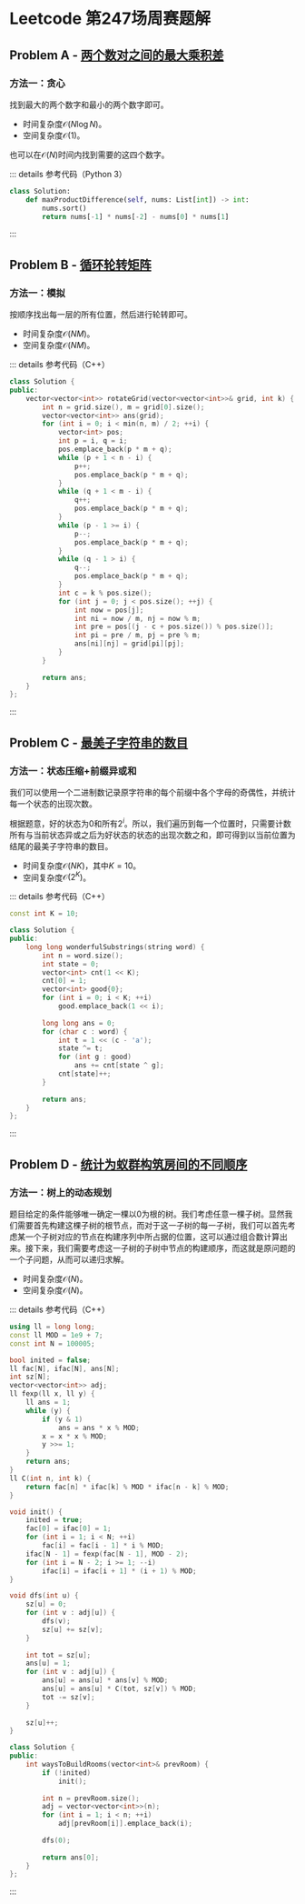 # Leetcode 第247场周赛题解

## Problem A - [两个数对之间的最大乘积差](https://leetcode.cn/problems/maximum-product-difference-between-two-pairs/)

### 方法一：贪心

找到最大的两个数字和最小的两个数字即可。

- 时间复杂度$\mathcal{O}(N\log N)$。
- 空间复杂度$\mathcal{O}(1)$。

也可以在$\mathcal{O}(N)$时间内找到需要的这四个数字。

::: details 参考代码（Python 3）

```python
class Solution:
    def maxProductDifference(self, nums: List[int]) -> int:
        nums.sort()
        return nums[-1] * nums[-2] - nums[0] * nums[1]
```

:::

## Problem B - [循环轮转矩阵](https://leetcode.cn/problems/cyclically-rotating-a-grid/)

### 方法一：模拟

按顺序找出每一层的所有位置，然后进行轮转即可。

- 时间复杂度$\mathcal{O}(NM)$。
- 空间复杂度$\mathcal{O}(NM)$。

::: details 参考代码（C++）

```cpp
class Solution {
public:
    vector<vector<int>> rotateGrid(vector<vector<int>>& grid, int k) {
        int n = grid.size(), m = grid[0].size();
        vector<vector<int>> ans(grid);
        for (int i = 0; i < min(n, m) / 2; ++i) {
            vector<int> pos;
            int p = i, q = i;
            pos.emplace_back(p * m + q);
            while (p + 1 < n - i) {
                p++;
                pos.emplace_back(p * m + q);
            }
            while (q + 1 < m - i) {
                q++;
                pos.emplace_back(p * m + q);
            }
            while (p - 1 >= i) {
                p--;
                pos.emplace_back(p * m + q);
            }
            while (q - 1 > i) {
                q--;
                pos.emplace_back(p * m + q);
            }
            int c = k % pos.size();
            for (int j = 0; j < pos.size(); ++j) {
                int now = pos[j];
                int ni = now / m, nj = now % m;
                int pre = pos[(j - c + pos.size()) % pos.size()];
                int pi = pre / m, pj = pre % m;
                ans[ni][nj] = grid[pi][pj];
            }
        }
        
        return ans;
    }
};
```

:::

## Problem C - [最美子字符串的数目](https://leetcode.cn/problems/number-of-wonderful-substrings/)

### 方法一：状态压缩+前缀异或和

我们可以使用一个二进制数记录原字符串的每个前缀中各个字母的奇偶性，并统计每一个状态的出现次数。

根据题意，好的状态为$0$和所有$2^i$。所以，我们遍历到每一个位置时，只需要计数所有与当前状态异或之后为好状态的状态的出现次数之和，即可得到以当前位置为结尾的最美子字符串的数目。

- 时间复杂度$\mathcal{O}(NK)$，其中$K=10$。
- 空间复杂度$\mathcal{O}(2^K)$。

::: details 参考代码（C++）

```cpp
const int K = 10;

class Solution {
public:
    long long wonderfulSubstrings(string word) {
        int n = word.size();
        int state = 0;
        vector<int> cnt(1 << K);
        cnt[0] = 1;
        vector<int> good{0};
        for (int i = 0; i < K; ++i)
            good.emplace_back(1 << i);
        
        long long ans = 0;
        for (char c : word) {
            int t = 1 << (c - 'a');
            state ^= t;
            for (int g : good)
                ans += cnt[state ^ g];
            cnt[state]++;
        }
        
        return ans;
    }
};
```

:::

## Problem D - [统计为蚁群构筑房间的不同顺序](https://leetcode.cn/problems/count-ways-to-build-rooms-in-an-ant-colony/)

### 方法一：树上的动态规划

题目给定的条件能够唯一确定一棵以$0$为根的树。我们考虑任意一棵子树。显然我们需要首先构建这棵子树的根节点，而对于这一子树的每一子树，我们可以首先考虑某一个子树对应的节点在构建序列中所占据的位置，这可以通过组合数计算出来。接下来，我们需要考虑这一子树的子树中节点的构建顺序，而这就是原问题的一个子问题，从而可以递归求解。

- 时间复杂度$\mathcal{O}(N)$。
- 空间复杂度$\mathcal{O}(N)$。

::: details 参考代码（C++）

```cpp
using ll = long long;
const ll MOD = 1e9 + 7;
const int N = 100005;

bool inited = false;
ll fac[N], ifac[N], ans[N];
int sz[N];
vector<vector<int>> adj;
ll fexp(ll x, ll y) {
    ll ans = 1;
    while (y) {
        if (y & 1)
            ans = ans * x % MOD;
        x = x * x % MOD;
        y >>= 1;
    }
    return ans;
}
ll C(int n, int k) {
    return fac[n] * ifac[k] % MOD * ifac[n - k] % MOD;
}

void init() {
    inited = true;
    fac[0] = ifac[0] = 1;
    for (int i = 1; i < N; ++i)
        fac[i] = fac[i - 1] * i % MOD;
    ifac[N - 1] = fexp(fac[N - 1], MOD - 2);
    for (int i = N - 2; i >= 1; --i)
        ifac[i] = ifac[i + 1] * (i + 1) % MOD;
}

void dfs(int u) {
    sz[u] = 0;
    for (int v : adj[u]) {
        dfs(v);
        sz[u] += sz[v];
    }
    
    int tot = sz[u];
    ans[u] = 1;
    for (int v : adj[u]) {
        ans[u] = ans[u] * ans[v] % MOD;
        ans[u] = ans[u] * C(tot, sz[v]) % MOD;
        tot -= sz[v];
    }
    
    sz[u]++;
}

class Solution {
public:
    int waysToBuildRooms(vector<int>& prevRoom) {
        if (!inited)
            init();
        
        int n = prevRoom.size();
        adj = vector<vector<int>>(n);
        for (int i = 1; i < n; ++i)
            adj[prevRoom[i]].emplace_back(i);
        
        dfs(0);
        
        return ans[0];
    }
};
```

:::

<Utterances />
